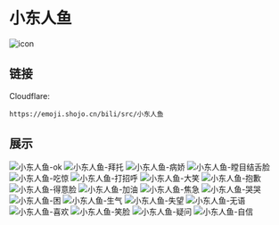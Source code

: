# 小东人鱼
![icon](https://emoji.shojo.cn/bili/src/小东人鱼/icon.png)
## 链接
Cloudflare:
```
https://emoji.shojo.cn/bili/src/小东人鱼
```
## 展示
![小东人鱼-ok](https://emoji.shojo.cn/bili/src/小东人鱼/小东人鱼-ok.png)
![小东人鱼-拜托](https://emoji.shojo.cn/bili/src/小东人鱼/小东人鱼-拜托.png)
![小东人鱼-病娇](https://emoji.shojo.cn/bili/src/小东人鱼/小东人鱼-病娇.png)
![小东人鱼-瞠目结舌脸](https://emoji.shojo.cn/bili/src/小东人鱼/小东人鱼-瞠目结舌脸.png)
![小东人鱼-吃惊](https://emoji.shojo.cn/bili/src/小东人鱼/小东人鱼-吃惊.png)
![小东人鱼-打招呼](https://emoji.shojo.cn/bili/src/小东人鱼/小东人鱼-打招呼.png)
![小东人鱼-大笑](https://emoji.shojo.cn/bili/src/小东人鱼/小东人鱼-大笑.png)
![小东人鱼-抱歉](https://emoji.shojo.cn/bili/src/小东人鱼/小东人鱼-抱歉.png)
![小东人鱼-得意脸](https://emoji.shojo.cn/bili/src/小东人鱼/小东人鱼-得意脸.png)
![小东人鱼-加油](https://emoji.shojo.cn/bili/src/小东人鱼/小东人鱼-加油.png)
![小东人鱼-焦急](https://emoji.shojo.cn/bili/src/小东人鱼/小东人鱼-焦急.png)
![小东人鱼-哭哭](https://emoji.shojo.cn/bili/src/小东人鱼/小东人鱼-哭哭.png)
![小东人鱼-困](https://emoji.shojo.cn/bili/src/小东人鱼/小东人鱼-困.png)
![小东人鱼-生气](https://emoji.shojo.cn/bili/src/小东人鱼/小东人鱼-生气.png)
![小东人鱼-失望](https://emoji.shojo.cn/bili/src/小东人鱼/小东人鱼-失望.png)
![小东人鱼-无语](https://emoji.shojo.cn/bili/src/小东人鱼/小东人鱼-无语.png)
![小东人鱼-喜欢](https://emoji.shojo.cn/bili/src/小东人鱼/小东人鱼-喜欢.png)
![小东人鱼-笑脸](https://emoji.shojo.cn/bili/src/小东人鱼/小东人鱼-笑脸.png)
![小东人鱼-疑问](https://emoji.shojo.cn/bili/src/小东人鱼/小东人鱼-疑问.png)
![小东人鱼-自信](https://emoji.shojo.cn/bili/src/小东人鱼/小东人鱼-自信.png)
